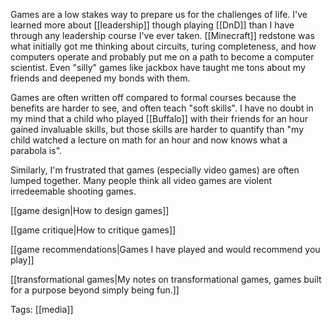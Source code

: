 Games are a low stakes way to prepare us for the challenges of life. I've learned more about [[leadership]] though playing [[DnD]] than I have through any leadership course I've ever taken. [[Minecraft]] redstone was what initially got me thinking about circuits, turing completeness, and how computers operate and probably put me on a path to become a computer scientist. Even "silly" games like jackbox have taught me tons about my friends and deepened my bonds with them.

Games are often written off compared to formal courses because the benefits are harder to see, and often teach "soft skills". I have no doubt in my mind that a child who played [[Buffalo]] with their friends for an hour gained invaluable skills, but those skills are harder to quantify than "my child watched a lecture on math for an hour and now knows what a parabola is".

Similarly, I'm frustrated that games (especially video games) are often lumped together. Many people think all video games are violent irredeemable shooting games.

[[game design|How to design games]]

[[game critique|How to critique games]]

[[game recommendations|Games I have played and would recommend you play]]

[[transformational games|My notes on transformational games, games built for a purpose beyond simply being fun.]]

Tags: [[media]]
